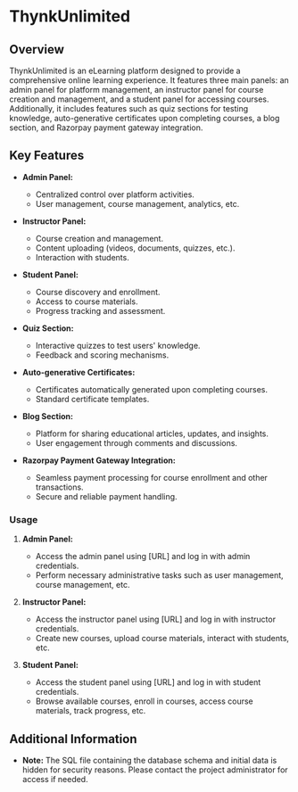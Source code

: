 # ThynkUnlimited

## Overview
ThynkUnlimited is an eLearning platform designed to provide a comprehensive online learning experience. It features three main panels: an admin panel for platform management, an instructor panel for course creation and management, and a student panel for accessing courses. Additionally, it includes features such as quiz sections for testing knowledge, auto-generative certificates upon completing courses, a blog section, and Razorpay payment gateway integration.

## Key Features
- **Admin Panel:**
  - Centralized control over platform activities.
  - User management, course management, analytics, etc.

- **Instructor Panel:**
  - Course creation and management.
  - Content uploading (videos, documents, quizzes, etc.).
  - Interaction with students.

- **Student Panel:**
  - Course discovery and enrollment.
  - Access to course materials.
  - Progress tracking and assessment.

- **Quiz Section:**
  - Interactive quizzes to test users' knowledge.
  - Feedback and scoring mechanisms.

- **Auto-generative Certificates:**
  - Certificates automatically generated upon completing courses.
  - Standard certificate templates.

- **Blog Section:**
  - Platform for sharing educational articles, updates, and insights.
  - User engagement through comments and discussions.

- **Razorpay Payment Gateway Integration:**
  - Seamless payment processing for course enrollment and other transactions.
  - Secure and reliable payment handling.


### Usage
1. **Admin Panel:**
   - Access the admin panel using [URL] and log in with admin credentials.
   - Perform necessary administrative tasks such as user management, course management, etc.

2. **Instructor Panel:**
   - Access the instructor panel using [URL] and log in with instructor credentials.
   - Create new courses, upload course materials, interact with students, etc.

3. **Student Panel:**
   - Access the student panel using [URL] and log in with student credentials.
   - Browse available courses, enroll in courses, access course materials, track progress, etc.


## Additional Information
- **Note:** The SQL file containing the database schema and initial data is hidden for security reasons. Please contact the project administrator for access if needed.

